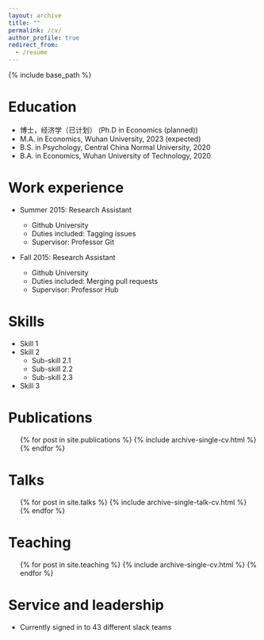 ```yaml
---
layout: archive
title: ""
permalink: /cv/
author_profile: true
redirect_from:
  - /resume
---
```


{% include base_path %}

Education
======
* 博士，经济学（已计划）
(Ph.D in Economics (planned))
* M.A. in Economics, Wuhan University, 2023 (expected)
* B.S. in Psychology, Central China Normal University, 2020
* B.A. in Economics, Wuhan University of Technology, 2020

Work experience
======
* Summer 2015: Research Assistant
  * Github University
  * Duties included: Tagging issues
  * Supervisor: Professor Git

* Fall 2015: Research Assistant
  * Github University
  * Duties included: Merging pull requests
  * Supervisor: Professor Hub
  
Skills
======
* Skill 1
* Skill 2
  * Sub-skill 2.1
  * Sub-skill 2.2
  * Sub-skill 2.3
* Skill 3

Publications
======
  <ul>{% for post in site.publications %}
    {% include archive-single-cv.html %}
  {% endfor %}</ul>
  
Talks
======
  <ul>{% for post in site.talks %}
    {% include archive-single-talk-cv.html %}
  {% endfor %}</ul>
  
Teaching
======
  <ul>{% for post in site.teaching %}
    {% include archive-single-cv.html %}
  {% endfor %}</ul>
  
Service and leadership
======
* Currently signed in to 43 different slack teams
